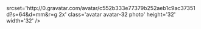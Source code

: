 <meta property="og:site_name" content="酷 壳 - CoolShell.cn" />
<meta property="og:description" content="六、七年前写过一篇《跟我一起写Makefile》，直到今天，还有一些朋友问我一些Makefile的问题，老实说，我有一段时间没有用Makefile了，生疏了。回顾，这几年来大家问题我的问题，其实很多时候是makefile的调试问题。所以，就像我在之前的那篇关于GDB的技巧的文章中做的一样，在这里向大家介绍一个小小的调试变量的技巧。相信一定对你有用。 对于Makefile中的各种变量，可能是我们比较头痛的事了。我们要查看他们并不是很方便，需要修改makefile加入echo命令。这有时候很不方便。其实我们可以制作下面一个专门用来输出变量的makefile（假设名字叫：vars.mk）  %: @echo &#039;$*=$($*)&#039; d-%: @echo &#039;$*=$($*)&#039; @echo &#039; origin = $(origin $*)&#039; @echo &#039; value = $(value $*)&#039; @echo &#039; flavor = $(flavor $*)&#039;  这样一来，我们可以使用make命令的-f参数来查看makefile中的相关变量（包括make的内建变量，比如：COMPILE.c或MAKE_VERSION之类的）。注意：第二个以“d-”为前缀的目标可以用来打印关于这个变量更为详细的东西（后面有详细说明）  假设我们的makefile是这个样子（test.mk）  OBJDIR := objdir OBJS := $(addprefix $(OBJDIR)/,foo.o bar.o baz.o) foo = $(bar)bar = $(ugh)ugh = Huh? CFLAGS = $(include_dirs) -O include_dirs = -Ifoo -Ibar CFLAGS := $(CFLAGS) -Wall MYOBJ := a.o b.o c.o MYSRC := $(MYOBJ:.o=.c) 那么，我们可以这样进行调试：  $ make -f test.mk -f var.mk OBJS OBJS=objdir/foo.o objdir/bar.o objdir/baz.o $ make -f test.mk -f var.mk d-foo foo=Huh? origin = file value = $(bar) flavor = recursive" />
<meta name="twitter:card" content="summary" />
<meta name="twitter:description" content="六、七年前写过一篇《跟我一起写Makefile》，直到今天，还有一些朋友问我一些Makefile的问题，老实说，我有一段时间没有用Makefile了，生疏了。回顾，这几年来大家问题我的问题，其实很多时候是makefile的调试问题。所以，就像我在之前的那篇关于GDB的技巧的文章中做的一样，在这里向大家介绍一个小小的调试变量的技巧。相信一定对你有用。 对于Makefile中的各种变量，可能是我们比较头痛的事了。我们要查看他们并不是很方便，需要修改makefile加入echo命令。这有时候很不方便。其实我们可以制作下面一个专门用来输出变量的makefile（假设名字叫：vars.mk）  %: @echo &#039;$*=$($*)&#039; d-%: @echo &#039;$*=$($*)&#039; @echo &#039; origin = $(origin $*)&#039; @echo &#039; value = $(value $*)&#039; @echo &#039; flavor = $(flavor $*)&#039;  这样一来，我们可以使用make命令的-f参数来查看makefile中的相关变量（包括make的内建变量，比如：COMPILE.c或MAKE_VERSION之类的）。注意：第二个以“d-”为前缀的目标可以用来打印关于这个变量更为详细的东西（后面有详细说明）  假设我们的makefile是这个样子（test.mk）  OBJDIR := objdir OBJS := $(addprefix $(OBJDIR)/,foo.o bar.o baz.o) foo = $(bar)bar = $(ugh)ugh = Huh? CFLAGS = $(include_dirs) -O include_dirs = -Ifoo -Ibar CFLAGS := $(CFLAGS) -Wall MYOBJ := a.o b.o c.o MYSRC := $(MYOBJ:.o=.c) 那么，我们可以这样进行调试：  $ make -f test.mk -f var.mk OBJS OBJS=objdir/foo.o objdir/bar.o objdir/baz.o $ make -f test.mk -f var.mk d-foo foo=Huh? origin = file value = $(bar) flavor = recursive" />
 srcset='http://0.gravatar.com/avatar/c552b333e77379b252aeb1c9ac37351d?s=64&amp;d=mm&amp;r=g 2x' class='avatar avatar-32 photo' height='32' width='32' />			

